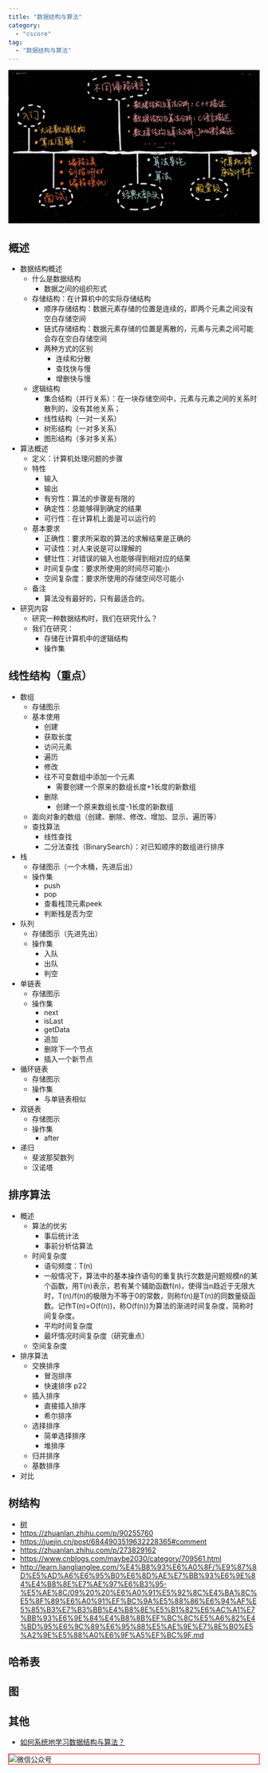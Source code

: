 ```yaml
---
title: "数据结构与算法"
category:
  - "cscore"
tag:
  - "数据结构与算法"
---
```


![img](../../img/cscore/algorithm.jpg)

## 概述
- 数据结构概述
  - 什么是数据结构
    - 数据之间的组织形式
  - 存储结构：在计算机中的实际存储结构
    - 顺序存储结构：数据元素存储的位置是连续的，即两个元素之间没有空白存储空间
    - 链式存储结构：数据元素存储的位置是离散的，元素与元素之间可能会存在空白存储空间
    - 两种方式的区别
      - 连续和分散
      - 查找快与慢
      - 增删快与慢
  - 逻辑结构
    - 集合结构（并行关系）：在一块存储空间中，元素与元素之间的关系时散列的，没有其他关系；
    - 线性结构（一对一关系）
    - 树形结构（一对多关系）
    - 图形结构（多对多关系）
- 算法概述
  - 定义：计算机处理问题的步骤
  - 特性
    - 输入
    - 输出
    - 有穷性：算法的步骤是有限的
    - 确定性：总能够得到确定的结果
    - 可行性：在计算机上面是可以运行的
  - 基本要求
    - 正确性：要求所采取的算法的求解结果是正确的
    - 可读性：对人来说是可以理解的
    - 健壮性：对错误的输入也能够得到相对应的结果
    - 时间复杂度：要求所使用的时间尽可能小
    - 空间复杂度：要求所使用的存储空间尽可能小
  - 备注
    - 算法没有最好的，只有最适合的。
- 研究内容
  - 研究一种数据结构时，我们在研究什么？
  - 我们在研究：
    - 存储在计算机中的逻辑结构
    - 操作集




## 线性结构（重点）
- 数组
  - 存储图示
  - 基本使用
    - 创建
    - 获取长度
    - 访问元素
    - 遍历
    - 修改
    - 往不可变数组中添加一个元素
      - 需要创建一个原来的数组长度+1长度的新数组
    - 删除
      - 创建一个原来数组长度-1长度的新数组
  - 面向对象的数组（创建、删除、修改、增加、显示、遍历等）
  - 查找算法
    - 线性查找
    - 二分法查找（BinarySearch）：对已知顺序的数组进行排序
- 栈
  - 存储图示（一个木桶，先进后出）
  - 操作集
    - push
    - pop
    - 查看栈顶元素peek
    - 判断栈是否为空
- 队列
  - 存储图示（先进先出）
  - 操作集
    - 入队
    - 出队
    - 判空
- 单链表
  - 存储图示
  - 操作集
    - next
    - isLast
    - getData
    - 追加
    - 删除下一个节点
    - 插入一个新节点
- 循环链表
  - 存储图示
  - 操作集
    - 与单链表相似
- 双链表
  - 存储图示
  - 操作集
    - after
- 递归
  - 斐波那契数列
  - 汉诺塔

## 排序算法
- 概述
  - 算法的优劣
    - 事后统计法
    - 事前分析估算法
  - 时间复杂度
    - 语句频度：T(n)
    - 一般情况下，算法中的基本操作语句的重复执行次数是问题规模n的某个函数，用T(n)表示，若有某个辅助函数f(n)，使得当n趋近于无限大时，T(n)/f(n)的极限为不等于0的常数，则称f(n)是T(n)的同数量级函数。记作T(n)=O(f(n))，称O(f(n))为算法的渐进时间复杂度，简称时间复杂度。
    - 平均时间复杂度
    - 最坏情况时间复杂度（研究重点）
  - 空间复杂度
- 排序算法
  - 交换排序
    - 冒泡排序
    - 快速排序
p22
  - 插入排序
    - 直接插入排序
    - 希尔排序
  - 选择排序
    - 简单选择排序
    - 堆排序
  - 归并排序
  - 基数排序
- 对比

## 树结构

- [树](https://javaguide.cn/cs-basics/data-structure/tree.html#%E4%BA%8C%E5%8F%89%E6%A0%91%E7%9A%84%E5%88%86%E7%B1%BB)
- https://zhuanlan.zhihu.com/p/90255760
- https://juejin.cn/post/6844903519632228365#comment
- https://zhuanlan.zhihu.com/p/273829162
- https://www.cnblogs.com/maybe2030/category/709561.html
- http://learn.lianglianglee.com/%E4%B8%93%E6%A0%8F/%E9%87%8D%E5%AD%A6%E6%95%B0%E6%8D%AE%E7%BB%93%E6%9E%84%E4%B8%8E%E7%AE%97%E6%B3%95-%E5%AE%8C/09%20%20%E6%A0%91%E5%92%8C%E4%BA%8C%E5%8F%89%E6%A0%91%EF%BC%9A%E5%88%86%E6%94%AF%E5%85%B3%E7%B3%BB%E4%B8%8E%E5%B1%82%E6%AC%A1%E7%BB%93%E6%9E%84%E4%B8%8B%EF%BC%8C%E5%A6%82%E4%BD%95%E6%9C%89%E6%95%88%E5%AE%9E%E7%8E%B0%E5%A2%9E%E5%88%A0%E6%9F%A5%EF%BC%9F.md



## 哈希表

## 图





## 其他

- [如何系统地学习数据结构与算法？](https://zhuanlan.zhihu.com/p/137041568)

<img style="border:1px red solid; display:block; margin:0 auto;" :src="$withBase('/qrcode.jpg')" alt="微信公众号" />
